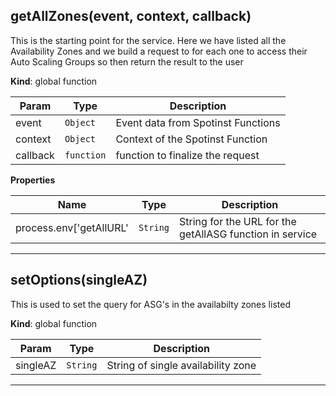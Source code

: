 <a name="getAllZones"></a>

## getAllZones(event, context, callback)
This is the starting point for the service. Here we have listed all the Availability Zones and we build a request
to for each one to access their Auto Scaling Groups so then return the result to the user

**Kind**: global function  

| Param | Type | Description |
| --- | --- | --- |
| event | <code>Object</code> | Event data from Spotinst Functions |
| context | <code>Object</code> | Context of the Spotinst Function |
| callback | <code>function</code> | function to finalize the request |

**Properties**

| Name | Type | Description |
| --- | --- | --- |
| process.env['getAllURL' | <code>String</code> | String for the URL for the getAllASG function in service |


* * *

<a name="setOptions"></a>

## setOptions(singleAZ)
This is used to set the query for ASG's in the availabilty zones listed

**Kind**: global function  

| Param | Type | Description |
| --- | --- | --- |
| singleAZ | <code>String</code> | String of single availability zone |


* * *

